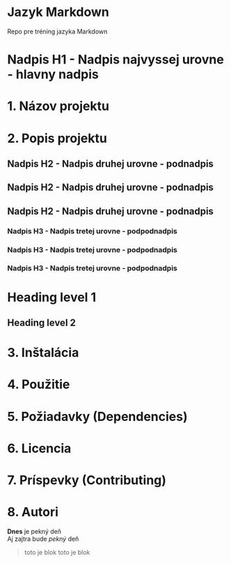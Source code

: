 # Jazyk Markdown 
Repo pre tréning jazyka Markdown

# Nadpis H1 - Nadpis najvyssej urovne - hlavny nadpis

# 1. Názov projektu

# 2. Popis projektu 
## Nadpis H2 - Nadpis druhej urovne - podnadpis

## Nadpis H2 - Nadpis druhej urovne - podnadpis

## Nadpis H2 - Nadpis druhej urovne - podnadpis

### Nadpis H3 - Nadpis tretej urovne - podpodnadpis

### Nadpis H3 - Nadpis tretej urovne - podpodnadpis

### Nadpis H3 - Nadpis tretej urovne - podpodnadpis

Heading level 1
===============

Heading level 2
---------------

# 3. Inštalácia

# 4. Použitie

# 5. Požiadavky (Dependencies)

# 6. Licencia

# 7. Príspevky (Contributing)

# 8. Autori


**Dnes** je pekný deň  
Aj zajtra bude _pekný_ deň

> toto je blok
> toto je blok
> 
